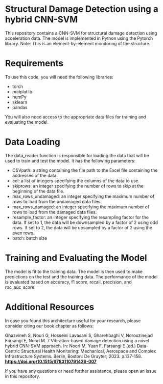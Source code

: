 # Structural Damage Detection using a hybrid CNN-SVM
This repository contains a CNN-SVM for structural damage detection using acceleration data. The model is implemented in Python using the Pytorch library.
Note: This is an element-by-element monitoring of the structure.

# Requirements
To use this code, you will need the following libraries:

* torch
* matplotlib
* numPy
* sklearn
* pandas

You will also need access to the appropriate data files for training and evaluating the model.

# Data Loading
The data_reader function is responsible for loading the data that will be used to train and test the model. It has the following parameters:

* CSVpath: a string containing the file path to the Excel file containing the addresses of the data.
* col: a list of integers specifying the columns of the data to use.
* skiprows: an integer specifying the number of rows to skip at the beginning of the data file.
* max_rows_undamaged: an integer specifying the maximum number of rows to load from the undamaged data files.
* max_rows_damaged: an integer specifying the maximum number of rows to load from the damaged data files.
* resample_factor: an integer specifying the resampling factor for the data. If set to 1, the data will be downsampled by a factor of 2 using odd rows. If set to 2, the data will be upsampled by a factor of 2 using the even rows.
* batch: batch size

# Training and Evaluating the Model
The model is fit to the training data. The model is then used to make predictions on the test and the training data. The performance of the model is evaluated based on accuracy, f1 score, recall, precision, and roc_auc_score.

# Additional Resources
In case you found this architecture useful for your research, please consider citing our book chapter as follows:

Ghazvineh S, Nouri G, Hosseini Lavasani S, Gharehbaghi V, Noroozinejad Farsangi E, Noori M. 7 Vibration-based damage detection using a novel hybrid CNN-SVM approach. In: Noori M, Yuan F, Farsangi E (ed.) Data-Centric Structural Health Monitoring: Mechanical, Aerospace and Complex Infrastructure Systems. Berlin, Boston: De Gruyter; 2023. p.137-158. **https://doi.org/10.1515/9783110791426-007**

If you have any questions or need further assistance, please open an issue in this repository.
